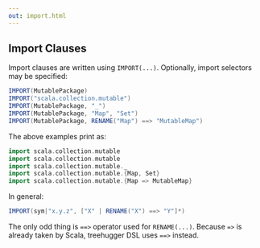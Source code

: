 ```yaml
---
out: import.html
---
```


Import Clauses
--------------

Import clauses are written using `IMPORT(...)`. Optionally, import selectors may be specified:

```scala
IMPORT(MutablePackage)
IMPORT("scala.collection.mutable")
IMPORT(MutablePackage, "_")
IMPORT(MutablePackage, "Map", "Set")
IMPORT(MutablePackage, RENAME("Map") ==> "MutableMap")
```

The above examples print as:

```scala
import scala.collection.mutable
import scala.collection.mutable
import scala.collection.mutable._
import scala.collection.mutable.{Map, Set}
import scala.collection.mutable.{Map => MutableMap}
```

In general:

```scala
IMPORT(sym|"x.y.z", ["X" | RENAME("X") ==> "Y"]*)
```

The only odd thing is `==>` operator used for `RENAME(...)`. Because `=>` is already taken by Scala, treehugger DSL uses `==>` instead.

